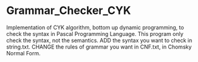 # Grammar_Checker_CYK
Implementation of CYK algorithm, bottom up dynamic programming, to check the syntax in Pascal Programming Language. This program only check the syntax, not the semantics.
ADD the syntax you want to check in string.txt.
CHANGE the rules of grammar you want in CNF.txt, in Chomsky Normal Form.
